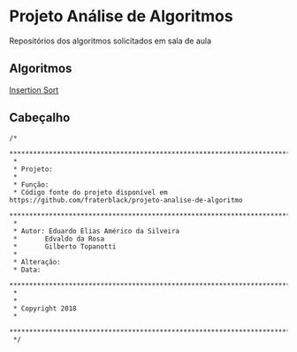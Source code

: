 # Projeto Análise de Algoritmos
Repositórios dos algoritmos solicitados em sala de aula
## Algoritmos
[Insertion Sort](https://github.com/fraterblack/projeto-analise-de-algoritmo/tree/master/src/com/analise/insertionSort)

## Cabeçalho
```
/*
 *************************************************************************
 *
 * Projeto: 
 *
 * Função: 
 * Código fonte do projeto disponível em https://github.com/fraterblack/projeto-analise-de-algoritmo
 *************************************************************************
 *
 * Autor: Eduardo Elias Américo da Silveira
 * 		 Edvaldo da Rosa
 * 		 Gilberto Topanotti
 *
 * Alteração:
 * Data: 
 *************************************************************************
 *
 *
 * Copyright 2018
 *
 *************************************************************************
 */
 ```
